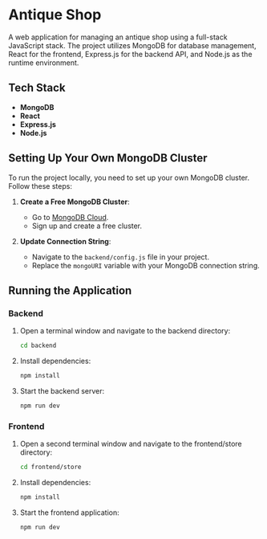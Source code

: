 # Antique Shop

A web application for managing an antique shop using a full-stack JavaScript stack. The project utilizes MongoDB for database management, React for the frontend, Express.js for the backend API, and Node.js as the runtime environment.

## Tech Stack
- **MongoDB**
- **React**
- **Express.js**
- **Node.js**

## Setting Up Your Own MongoDB Cluster
To run the project locally, you need to set up your own MongoDB cluster. Follow these steps:
1. **Create a Free MongoDB Cluster**:
   - Go to [MongoDB Cloud](https://cloud.mongodb.com).
   - Sign up and create a free cluster.

2. **Update Connection String**:
   - Navigate to the `backend/config.js` file in your project.
   - Replace the `mongoURI` variable with your MongoDB connection string.

## Running the Application

### Backend
1. Open a terminal window and navigate to the backend directory:
   ```bash
   cd backend
   
2. Install dependencies:
   ```bash
   npm install
3. Start the backend server:
   ```bash
   npm run dev


### Frontend
1. Open a second terminal window and navigate to the frontend/store directory:
      ```bash
      cd frontend/store
2. Install dependencies:
      ```bash
      npm install
3. Start the frontend application:
      ```bash
      npm run dev
